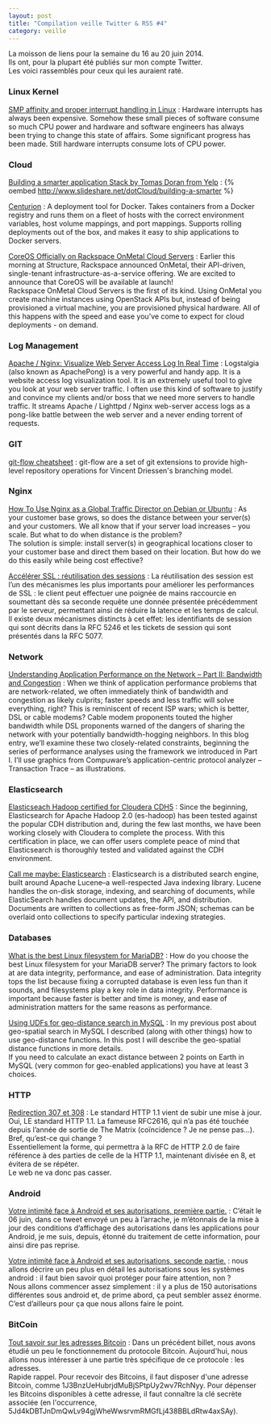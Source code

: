 ```yaml
---
layout: post
title: "Compilation veille Twitter & RSS #4"
category: veille
---
```


La moisson de liens pour la semaine du 16 au 20 juin 2014.  
Ils ont, pour la plupart été publiés sur mon compte Twitter.  
Les voici rassemblés pour ceux qui les auraient raté.

### Linux Kernel

[SMP affinity and proper interrupt handling in Linux](http://www.alexonlinux.com/smp-affinity-and-proper-interrupt-handling-in-linux)
:  Hardware interrupts has always been expensive. Somehow these small pieces of software consume so much CPU power and hardware and software engineers has always been trying to change this state of affairs. Some significant progress has been made. Still hardware interrupts consume lots of CPU power.

### Cloud

[Building a smarter application Stack by Tomas Doran from Yelp](http://www.slideshare.net/dotCloud/building-a-smarter)
:  {% oembed http://www.slideshare.net/dotCloud/building-a-smarter %}

[Centurion](https://github.com/newrelic/centurion)
:  A deployment tool for Docker. Takes containers from a Docker registry and runs them on a fleet of hosts with the correct environment variables, host volume mappings, and port mappings. Supports rolling deployments out of the box, and makes it easy to ship applications to Docker servers.

[CoreOS Officially on Rackspace OnMetal Cloud Servers](http://coreos.com/blog/coreos-on-rackspace-onmetal-cloud-servers/)
:  Earlier this morning at Structure, Rackspace announced OnMetal, their API-driven, single-tenant infrastructure-as-a-service offering. We are excited to announce that CoreOS will be available at launch!  
Rackspace OnMetal Cloud Servers is the first of its kind. Using OnMetal you create machine instances using OpenStack APIs but, instead of being provisioned a virtual machine, you are provisioned physical hardware. All of this happens with the speed and ease you’ve come to expect for cloud deployments - on demand.

### Log Management

[Apache / Nginx: Visualize Web Server Access Log In Real Time](http://www.cyberciti.biz/open-source/use-logstalgia-apachepong-as-website-access-log-realtime-visualization-tool/)
:  Logstalgia (also known as ApachePong) is a very powerful and handy app. It is a website access log visualization tool. It is an extremely useful tool to give you look at your web server traffic. I often use this kind of software to justify and convince my clients and/or boss that we need more servers to handle traffic. It streams Apache / Lighttpd / Nginx web-server access logs as a pong-like battle between the web server and a never ending torrent of requests.

### GIT

[git-flow cheatsheet](http://danielkummer.github.io/git-flow-cheatsheet/)
:  git-flow are a set of git extensions to provide high-level repository operations for Vincent Driessen's branching model.

### Nginx

[How To Use Nginx as a Global Traffic Director on Debian or Ubuntu](https://www.digitalocean.com/community/tutorials/how-to-use-nginx-as-a-global-traffic-director-on-debian-or-ubuntu)
:  As your customer base grows, so does the distance between your server(s) and your customers. We all know that if your server load increases – you scale. But what to do when distance is the problem?  
The solution is simple: install server(s) in geographical locations closer to your customer base and direct them based on their location. But how do we do this easily while being cost effective? 

[Accélérer SSL : réutilisation des sessions](http://vincent.bernat.im/fr/blog/2011-sessions-ssl-rfc5077.html)
:  La réutilisation des session est l’un des mécanismes les plus importants pour améliorer les performances de SSL : le client peut effectuer une poignée de mains raccourcie en soumettant dès sa seconde requête une donnée présentée précédemment par le serveur, permettant ainsi de réduire la latence et les temps de calcul. Il existe deux mécanismes distincts à cet effet: les identifiants de session qui sont décrits dans la RFC 5246 et les tickets de session qui sont présentés dans la RFC 5077.

### Network

[Understanding Application Performance on the Network – Part II: Bandwidth and Congestion](http://apmblog.compuware.com/2014/06/19/understanding-application-performance-on-the-network-bandwidth-and-congestion/)
:  When we think of application performance problems that are network-related, we often immediately think of bandwidth and congestion as likely culprits; faster speeds and less traffic will solve everything, right? This is reminiscent of recent ISP wars; which is better, DSL or cable modems? Cable modem proponents touted the higher bandwidth while DSL proponents warned of the dangers of sharing the network with your potentially bandwidth-hogging neighbors. In this blog entry, we’ll examine these two closely-related constraints, beginning the series of performance analyses using the framework we introduced in Part I. I’ll use graphics from Compuware’s application-centric protocol analyzer – Transaction Trace – as illustrations.

### Elasticsearch

[Elasticseach Hadoop certified for Cloudera CDH5](http://www.elasticsearch.org/blog/elasticseach-hadoop-certified-cloudera-cdh5/)
:  Since the beginning, Elasticsearch for Apache Hadoop 2.0 (es-hadoop) has been tested against the popular CDH distribution and, during the few last months, we have been working closely with Cloudera to complete the process. With this certification in place, we can offer users complete peace of mind that Elasticsearch is thoroughly tested and validated against the CDH environment.

[Call me maybe: Elasticsearch](http://aphyr.com/posts/317-call-me-maybe-elasticsearch)
:  Elasticsearch is a distributed search engine, built around Apache Lucene–a well-respected Java indexing library. Lucene handles the on-disk storage, indexing, and searching of documents, while ElasticSearch handles document updates, the API, and distribution. Documents are written to collections as free-form JSON; schemas can be overlaid onto collections to specify particular indexing strategies.

### Databases

[What is the best Linux filesystem for MariaDB?](https://mariadb.com/blog/what-best-linux-filesystem-mariadb)
:  How do you choose the best Linux filesystem for your MariaDB server? The primary factors to look at are data integrity, performance, and ease of administration. Data integrity tops the list because fixing a corrupted database is even less fun than it sounds, and filesystems play a key role in data integrity. Performance is important because faster is better and time is money, and ease of administration matters for the same reasons as performance.

[Using UDFs for geo-distance search in MySQL](http://www.mysqlperformanceblog.com/2014/06/19/using-udfs-for-geo-distance-search-in-mysql/)
:  In my previous post about geo-spatial search in MySQL I described (along with other things) how to use geo-distance functions. In this post I will describe the geo-spatial distance functions in more details.  
If you need to calculate an exact distance between 2 points on Earth in MySQL (very common for geo-enabled applications) you have at least 3 choices.

### HTTP

[Redirection 307 et 308](http://sametmax.com/redirection-307-et-308/)
:  Le standard HTTP 1.1 vient de subir une mise à jour.  
Oui, LE standard HTTP 1.1. La fameuse RFC2616, qui n’a pas été touchée depuis l’année de sortie de The Matrix (coïncidence ? Je ne pense pas…).  
Bref, qu’est-ce qui change ?  
Essentiellement la forme, qui permettra à la RFC de HTTP 2.0 de faire référence à des parties de celle de la HTTP 1.1, maintenant divisée en 8, et évitera de se répéter.  
Le web ne va donc pas casser.

### Android

[Votre intimité face à Android et ses autorisations, première partie.](http://pixellibre.net/2014/06/votre-intimite-face-a-android-et-ses-autorisations/)
:  C’était le 06 juin, dans ce tweet envoyé un peu à l’arrache, je m’étonnais de la mise à jour des conditions d’affichage des autorisations dans les applications pour Android, je me suis, depuis, étonné du traitement de cette information, pour ainsi dire pas reprise.

[Votre intimité face à Android et ses autorisations, seconde partie.](http://pixellibre.net/2014/06/votre-intimite-face-a-android-et-ses-autorisations-seconde-partie/)
:  nous allons décrire un peu plus en détail les autorisations sous les systèmes android : il faut bien savoir quoi protéger pour faire attention, non ?  
Nous allons commencer assez simplement : il y a plus de 150 autorisations différentes sous android et, de prime abord, ça peut sembler assez énorme. C’est d’ailleurs pour ça que nous allons faire le point.

### BitCoin

[Tout savoir sur les adresses Bitcoin](http://www.miximum.fr/tout-savoir-sur-les-adresses-bitcoin.html)
:  Dans un précédent billet, nous avons étudié un peu le fonctionnement du protocole Bitcoin. Aujourd'hui, nous allons nous intéresser à une partie très spécifique de ce protocole : les adresses.  
Rapide rappel. Pour recevoir des Bitcoins, il faut disposer d'une adresse Bitcoin, comme 1J3BnzUeHubrjdMuBjSPtpUy2wv7RchNyy. Pour dépenser les Bitcoins disponibles à cette adresse, il faut connaître la clé secrète associée (en l'occurrence, 5Jd4kDBTJnDmQwLv94gjWheWwsrvmRMGfLj438BBLdRtw4axSAy).
